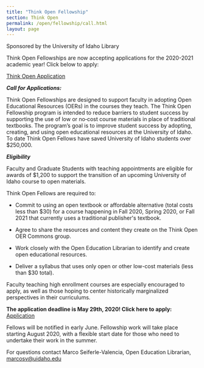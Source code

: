 ```yaml
---
title: "Think Open Fellowship"
section: Think Open
permalink: /open/fellowship/call.html
layout: page
---
```


Sponsored by the University of Idaho Library

Think Open Fellowships are now accepting applications for the 2020-2021 academic year! 
Click below to apply:

<a href="https://uidaho.co1.qualtrics.com/jfe/form/SV_9ts4qDf4pTXifpr" class="btn btn-outline-pride-gold">Think Open Application</a>

**_Call for Applications:_**

Think Open Fellowships are designed to support faculty in adopting Open Educational Resources (OERs) in the courses they teach. The Think Open Fellowship program is intended to reduce barriers to student success by supporting the use of low or no‐cost course materials in place of traditional textbooks. The program’s goal is to improve student success by adopting, creating, and using open educational resources at the University of Idaho. To date Think Open Fellows have saved University of Idaho students over $250,000.

**_Eligibility_**

Faculty and Graduate Students with teaching appointments are eligible for awards of $1,200 to support the transition of an upcoming University of Idaho course to open materials.

Think Open Fellows are required to:

* Commit to using an open textbook or affordable alternative (total costs less than $30) for a course happening in Fall 2020, Spring 2020, or Fall 2021 that currently uses a traditional publisher's textbook.

* Agree to share the resources and content they create on the Think Open OER Commons group.

* Work closely with the Open Education Librarian to identify and create open educational resources.

* Deliver a syllabus that uses only open or other low-cost materials (less than $30 total).

Faculty teaching high enrollment courses are especially encouraged to apply, as well as those hoping to center historically marginalized perspectives in their curriculums. 

<b>The application deadline is May 29th, 2020! Click here to apply:</b> 
<a href="https://uidaho.co1.qualtrics.com/jfe/form/SV_9ts4qDf4pTXifpr" class="btn btn-sm btn-outline-pride-gold ml-3">Application</a>

Fellows will be notified in early June. Fellowship work will take place starting August 2020, with a flexible start date for those who need to undertake their work in the summer. 

For questions contact Marco Seiferle-Valencia, Open Education Librarian, marcosv@uidaho.edu

